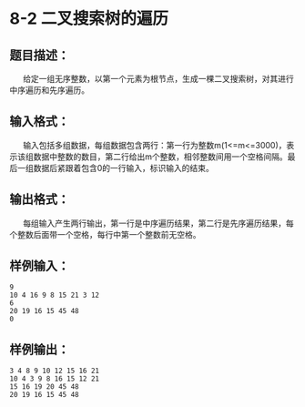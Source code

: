 # 8-2 二叉搜索树的遍历

## 题目描述：

&nbsp;&nbsp;&nbsp;&nbsp;&nbsp;&nbsp;给定一组无序整数，以第一个元素为根节点，生成一棵二叉搜索树，对其进行中序遍历和先序遍历。

## 输入格式：

&nbsp;&nbsp;&nbsp;&nbsp;&nbsp;&nbsp;输入包括多组数据，每组数据包含两行：第一行为整数m(1<=m<=3000)，表示该组数据中整数的数目，第二行给出m个整数，相邻整数间用一个空格间隔。最后一组数据后紧跟着包含0的一行输入，标识输入的结束。

## 输出格式：

&nbsp;&nbsp;&nbsp;&nbsp;&nbsp;&nbsp;每组输入产生两行输出，第一行是中序遍历结果，第二行是先序遍历结果，每个整数后面带一个空格，每行中第一个整数前无空格。

## 样例输入：

```
9
10 4 16 9 8 15 21 3 12
6
20 19 16 15 45 48
0
```

## 样例输出：

```
3 4 8 9 10 12 15 16 21
10 4 3 9 8 16 15 12 21
15 16 19 20 45 48
20 19 16 15 45 48
```

